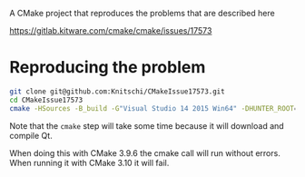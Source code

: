 A CMake project that reproduces the problems that are described here

https://gitlab.kitware.com/cmake/cmake/issues/17573

# Reproducing the problem

```bash
git clone git@github.com:Knitschi/CMakeIssue17573.git
cd CMakeIssue17573
cmake -HSources -B_build -G"Visual Studio 14 2015 Win64" -DHUNTER_ROOT=<directory for qt package>
```

Note that the `cmake` step will take some time because it will download and compile Qt.

When doing this with CMake 3.9.6 the cmake call will run without errors. When running
it with CMake 3.10 it will fail.

